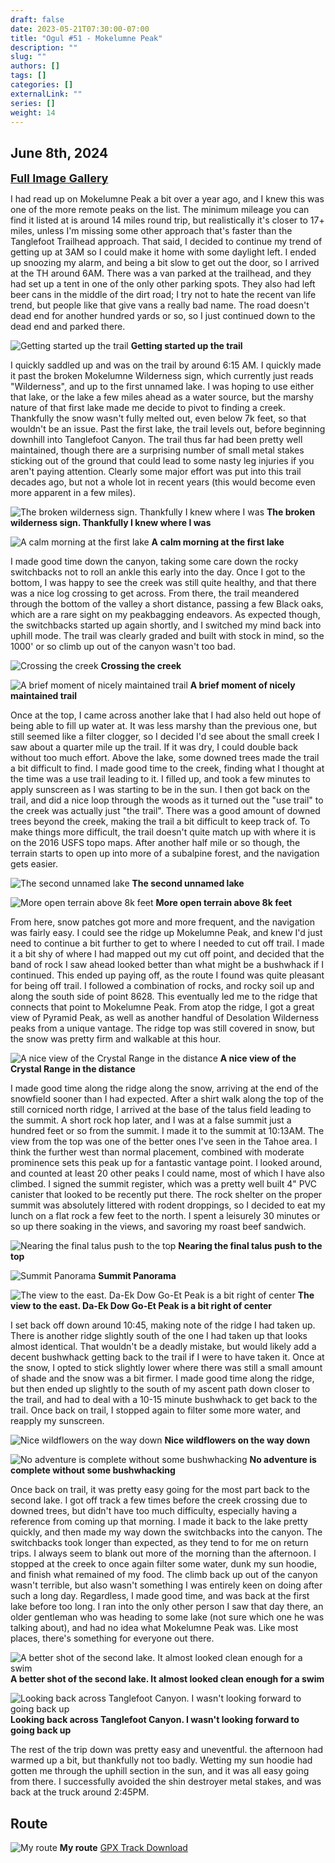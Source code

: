 ```yaml
---
draft: false
date: 2023-05-21T07:30:00-07:00
title: "Ogul #51 - Mokelumne Peak"
description: ""
slug: ""
authors: []
tags: []
categories: []
externalLink: ""
series: []
weight: 14
---
```

## June 8th, 2024

<a href="../galleries/mokelumne-gallery/"><font size="4"><b>Full Image Gallery</b></font></a>

I had read up on Mokelumne Peak a bit over a year ago, and I knew this was one of the more remote peaks on the list. The minimum mileage you can find it listed at is around 14 miles round trip, but realistically it's closer to 17+ miles, unless I'm missing some other approach that's faster than the Tanglefoot Trailhead approach. That said, I decided to continue my trend of getting up at 3AM so I could make it home with some daylight left. I ended up snoozing my alarm, and being a bit slow to get out the door, so I arrived at the TH around 6AM. There was a van parked at the trailhead, and they had set up a tent in one of the only other parking spots. They also had left beer cans in the middle of the dirt road; I try not to hate the recent van life trend, but people like that give vans a really bad name. The road doesn't dead end for another hundred yards or so, so I just continued down to the dead end and parked there. 

![Getting started up the trail](https://s3.us-west-1.wasabisys.com/web-assets/mokelumne-6-8-24/PXL_20240608_132053996.jpg?classes=shadow)
**Getting started up the trail**

I quickly saddled up and was on the trail by around 6:15 AM. I quickly made it past the broken Mokelumne Wilderness sign, which currently just reads "Wilderness", and up to the first unnamed lake. I was hoping to use either that lake, or the lake a few miles ahead as a water source, but the marshy nature of that first lake made me decide to pivot to finding a creek. Thankfully the snow wasn't fully melted out, even below 7k feet, so that wouldn't be an issue. Past the first lake, the trail levels out, before beginning downhill into Tanglefoot Canyon. The trail thus far had been pretty well maintained, though there are a surprising number of small metal stakes sticking out of the ground that could lead to some nasty leg injuries if you aren't paying attention. Clearly some major effort was put into this trail decades ago, but not a whole lot in recent years (this would become even more apparent in a few miles). 

![The broken wilderness sign. Thankfully I knew where I was](https://s3.us-west-1.wasabisys.com/web-assets/mokelumne-6-8-24/PXL_20240608_132424564.jpg?classes=shadow)
**The broken wilderness sign. Thankfully I knew where I was**

![A calm morning at the first lake](https://s3.us-west-1.wasabisys.com/web-assets/mokelumne-6-8-24/PXL_20240608_133436648.jpg?classes=shadow)
**A calm morning at the first lake**

I made good time down the canyon, taking some care down the rocky switchbacks not to roll an ankle this early into the day. Once I got to the bottom, I was happy to see the creek was still quite healthy, and that there was a nice log crossing to get across. From there, the trail meandered through the bottom of the valley a short distance, passing a few Black oaks, which are a rare sight on my peakbagging endeavors. As expected though, the switchbacks started up again shortly, and I switched my mind back into uphill mode. The trail was clearly graded and built with stock in mind, so the 1000' or so climb up out of the canyon wasn't too bad. 

![Crossing the creek](https://s3.us-west-1.wasabisys.com/web-assets/mokelumne-6-8-24/PXL_20240608_140521430.jpg?classes=shadow)
**Crossing the creek**

![A brief moment of nicely maintained trail](https://s3.us-west-1.wasabisys.com/web-assets/mokelumne-6-8-24/PXL_20240608_141038961.jpg?classes=shadow)
**A brief moment of nicely maintained trail**

Once at the top, I came across another lake that I had also held out hope of being able to fill up water at. It was less marshy than the previous one, but still seemed like a filter clogger, so I decided I'd see about the small creek I saw about a quarter mile up the trail. If it was dry, I could double back without too much effort. Above the lake, some downed trees made the trail a bit difficult to find. I made good time to the creek, finding what I thought at the time was a use trail leading to it. I filled up, and took a few minutes to apply sunscreen as I was starting to be in the sun. I then got back on the trail, and did a nice loop through the woods as it turned out the "use trail" to the creek was actually just "the trail". There was a good amount of downed trees beyond the creek, making the trail a bit difficult to keep track of. To make things more difficult, the trail doesn't quite match up with where it is on the 2016 USFS topo maps. After another half mile or so though, the terrain starts to open up into more of a subalpine forest, and the navigation gets easier. 


![The second unnamed lake](https://s3.us-west-1.wasabisys.com/web-assets/mokelumne-6-8-24/PXL_20240608_145325177.jpg?classes=shadow)
**The second unnamed lake**

![More open terrain above 8k feet](https://s3.us-west-1.wasabisys.com/web-assets/mokelumne-6-8-24/PXL_20240608_160335470.jpg?classes=shadow)
**More open terrain above 8k feet**

From here, snow patches got more and more frequent, and the navigation was fairly easy. I could see the ridge up Mokelumne Peak, and knew I'd just need to continue a bit further to get to where I needed to cut off trail. I made it a bit shy of where I had mapped out my cut off point, and decided that the band of rock I saw ahead looked better than what might be a bushwhack if I continued. This ended up paying off, as the route I found was quite pleasant for being off trail. I followed a combination of rocks, and rocky soil up and along the south side of point 8628. This eventually led me to the ridge that connects that point to Mokelumne Peak. From atop the ridge, I got a great view of Pyramid Peak, as well as another handful of Desolation Wilderness peaks from a unique vantage. The ridge top was still covered in snow, but the snow was pretty firm and walkable at this hour. 

![A nice view of the Crystal Range in the distance](https://s3.us-west-1.wasabisys.com/web-assets/mokelumne-6-8-24/PXL_20240608_163339045.jpg?classes=shadow)
**A nice view of the Crystal Range in the distance**

I made good time along the ridge along the snow, arriving at the end of the snowfield sooner than I had expected. After a shirt walk along the top of the still corniced north ridge, I arrived at the base of the talus field leading to the summit. A short rock hop later, and I was at a false summit just a hundred feet or so from the summit. I made it to the summit at 10:13AM. The view from the top was one of the better ones I've seen in the Tahoe area. I think the further west than normal placement, combined with moderate prominence sets this peak up for a fantastic vantage point. I looked around, and counted at least 20 other peaks I could name, most of which I have also climbed. I signed the summit register, which was a pretty well built 4" PVC canister that looked to be recently put there. The rock shelter on the proper summit was absolutely littered with rodent droppings, so I decided to eat my lunch on a flat rock a few feet to the north. I spent a leisurely 30 minutes or so up there soaking in the views, and savoring my roast beef sandwich. 

![Nearing the final talus push to the top](https://s3.us-west-1.wasabisys.com/web-assets/mokelumne-6-8-24/PXL_20240608_165618861.jpg?classes=shadow)
**Nearing the final talus push to the top**

![Summit Panorama](https://s3.us-west-1.wasabisys.com/web-assets/mokelumne-6-8-24/PXL_20240608_171935859.PANO.jpg?classes=shadow)
**Summit Panorama**

![The view to the east. Da-Ek Dow Go-Et Peak is a bit right of center](https://s3.us-west-1.wasabisys.com/web-assets/mokelumne-6-8-24/PXL_20240608_173658852.jpg?classes=shadow)
**The view to the east. Da-Ek Dow Go-Et Peak is a bit right of center**

I set back off down around 10:45, making note of the ridge I had taken up. There is another ridge slightly south of the one I had taken up that looks almost identical. That wouldn't be a deadly mistake, but would likely add a decent bushwhack getting back to the trail if I were to have taken it. Once at the snow, I opted to stick slightly lower where there was still a small amount of shade and the snow was a bit firmer. I made good time along the ridge, but then ended up slightly to the south of my ascent path down closer to the trail, and had to deal with a 10-15 minute bushwhack to get back to the trail. Once back on trail, I stopped again to filter some more water, and reapply my sunscreen. 

![Nice wildflowers on the way down](https://s3.us-west-1.wasabisys.com/web-assets/mokelumne-6-8-24/PXL_20240608_175612392.MP.jpg?classes=shadow)
**Nice wildflowers on the way down**

![No adventure is complete without some bushwhacking](https://s3.us-west-1.wasabisys.com/web-assets/mokelumne-6-8-24/PXL_20240608_184445732.jpg?classes=shadow)
**No adventure is complete without some bushwhacking**

Once back on trail, it was pretty easy going for the most part back to the second lake. I got off track a few times before the creek crossing due to downed trees, but didn't have too much difficulty, especially having a reference from coming up that morning. I made it back to the lake pretty quickly, and then made my way down the switchbacks into the canyon. The switchbacks took longer than expected, as they tend to for me on return trips. I always seem to blank out more of the morning than the afternoon. I stopped at the creek to once again filter some water, dunk my sun hoodie, and finish what remained of my food. The climb back up out of the canyon wasn't terrible, but also wasn't something I was entirely keen on doing after such a long day. Regardless, I made good time, and was back at the first lake before too long. I ran into the only other person I saw that day there, an older gentleman who was heading to some lake (not sure which one he was talking about), and had no idea what Mokelumne Peak was. Like most places, there's something for everyone out there.

![A better shot of the second lake. It almost looked clean enough for a swim](https://s3.us-west-1.wasabisys.com/web-assets/mokelumne-6-8-24/PXL_20240608_193915222.jpg?classes=shadow)
**A better shot of the second lake. It almost looked clean enough for a swim**

![Looking back across Tanglefoot Canyon. I wasn't looking forward to going back up](https://s3.us-west-1.wasabisys.com/web-assets/mokelumne-6-8-24/PXL_20240608_210508496.jpg?classes=shadow)
**Looking back across Tanglefoot Canyon. I wasn't looking forward to going back up**

The rest of the trip down was pretty easy and uneventful. the afternoon had warmed up a bit, but thankfully not too badly. Wetting my sun hoodie had gotten me through the uphill section in the sun, and it was all easy going from there. I successfully avoided the shin destroyer metal stakes, and was back at the truck around 2:45PM.  

## Route
![My route](https://s3.us-west-1.wasabisys.com/web-assets/mokelumne-6-8-24/mokelumne-route.jpg?classes=shadow)
**My route**
[GPX Track Download](https://s3.us-west-1.wasabisys.com/web-assets/mokelumne-6-8-24/mokelumne-6-8-24.gpx)
